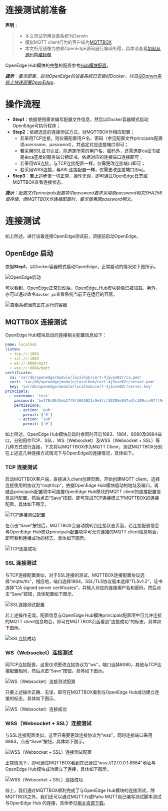 # 连接测试前准备

**声明**：

> + 本文测试所用设备系统为Darwin
> + 模拟MQTT client行为的客户端为[MQTTBOX](../../Resources-download.md#下载MQTTBOX客户端)
> + 本文所用镜像为依赖OpenEdge源码自行编译所得，具体请查看[如何从源码构建镜像](../../setup/Build-OpenEdge-from-Source.md)

OpenEdge Hub模块的完整的配置参考[Hub模块配置](./Config-interpretation.md#Hub模块配置)。

_**提示**：要求部署、启动OpenEdge的设备系统已安装好Docker，详见[在Darwin系统上快速部署OpenEdge](../../quickstart/Deploy-OpenEdge-on-Darwin.md)。_

# 操作流程

- **Step1**：依据使用需求编写配置文件信息，然后以Docker容器模式启动OpenEdge可执行程序；
- **Step2**：依据选定的连接测试方式，对MQTTBOX作相应配置；
    - 若采用TCP连接，则仅需配置用户名、密码（参见配置文件principals配置项username、password），并选定对应连接端口即可；
    - 若采用SSL证书认证，除选定所需的用户名、密码外，还需选定ca证书或是由ca签发的服务端公钥证书，依据对应的连接端口连接即可；
    - 若采用WS连接，与TCP连接配置一样，仅需更改连接端口即可；
    - 若采用WSS连接，与SSL连接配置一样，仅需更改连接端口即可。
- **Step3**：若上述步骤一切正常，操作无误，即可通过OpenEdge日志或MQTTBOX查看连接状态。

_**提示**：配置文件principals配置项中password要求采用原password明文SHA256值存储，但MQTTBOX作连接配置时，要求使用原password明文。_

# 连接测试

如上所述，进行设备连接OpenEdge测试前，须提前启动OpenEdge。

## OpenEdge 启动

依据**Step1**，以Docker容器模式启动OpenEdge，正常启动的情况如下图所示。

![OpenEdge启动](../../images/tutorials/local/connect/openedge-hub-start.png)

可以看到，OpenEdge正常启动后，OpenEdge_Hub模块镜像已被加载。另外，亦可以通过命令`docker ps`查看系统当前正在运行的容器。

![查看系统当前正在运行的容器](../../images/tutorials/local/connect/container-openedge-hub-run.png)

## MQTTBOX 连接测试

OpenEdge Hub模块启动的连接相关配置信息如下：

```yaml
name: localhub
listen:
  - tcp://:1883
  - ssl://:1884
  - ws://:8080/mqtt
  - wss://:8884/mqtt
certificate:
  ca: 'var/db/openedge/module/localhub/cert-4j5vze02r/ca.pem'
  cert: 'var/db/openedge/module/localhub/cert-4j5vze02r/server.pem'
  key: 'var/db/openedge/module/localhub/cert-4j5vze02r/server.key'
principals:
  - username: 'test'
    password: 'be178c0543eb17f5f3043021c9e5fcf30285e557a4fc309cce97ff9ca6182912'
    permissions:
      - action: 'pub'
        permit: ['#']
      - action: 'sub'
        permit: ['#']
```

如上所述，OpenEdge Hub模块启动时会同时开启1883、1884、8080及8884端口，分别用作TCP、SSL、WS（Websocket）及WSS（Websocket + SSL）等几种方式进行连接，下文将以MQTTBOX作为MQTT Client，测试MQTTBOX分别在上述这几种连接方式情况下与OpenEdge的连接情况，具体如下。

### TCP 连接测试

启动MQTTBOX客户端，直接进入client创建页面，开始创建MQTT client，选择连接使用的协议为“mqtt/tcp”，依据OpenEdge Hub模块启动的地址及端口，再结合principals配置项中可连接OpenEdge Hub模块的MQTT client的连接配置信息进行配置，然后点击“Save”按钮，即可完成TCP连接模式下MQTTBOX的连接配置，具体如下图示。

![TCP连接测试配置](../../images/tutorials/local/connect/mqttbox-tcp-connect-config.png)

在点击“Save”按钮后，MQTTBOX会自动跳转到连接状态页面，若连接配置信息与OpenEdge Hub模块principals配置项中可允许连接的MQTT client信息吻合，即可看到连接成功的标志，具体如下图示。

![TCP连接成功](../../images/tutorials/local/connect/mqttbox-tcp-connect-success.png)

### SSL 连接测试

与TCP连接配置类似，对于SSL连接的测试，MQTTBOX连接配置协议选择“mqtts/tls”，相应地，端口选择1884，SSL/TLS协议版本选择“TLSv1.2”，证书选择“CA signed server certificates”，并输入对应的连接用户名和密码，然后点击“Save”按钮，具体配置如下图示。

![SSL连接测试配置](../../images/tutorials/local/connect/mqttbox-ssl-connect-config.png)

若上述操作无误，配置信息与OpenEdge Hub模块principals配置项中可允许连接的MQTT client信息吻合，即可在MQTTBOX页面看到“连接成功”的标志，具体如下图示。

![SSL连接成功](../../images/tutorials/local/connect/mqttbox-ssl-connect-success.png)

### WS（Websocket）连接测试

同TCP连接配置，这里仅须更改连接协议为“ws”，端口选择8080，其他与TCP连接配置相同，然后点击“Save”按钮，具体如下图示。

![WS（Websocket）连接测试配置](../../images/tutorials/local/connect/mqttbox-ws-connect-config.png)

只要上述操作正确、无误，即可在MQTTBOX看到与OpenEdge Hub成功建立连接的标志，具体如下图示。

![WS（Websocket）连接成功](../../images/tutorials/local/connect/mqttbox-ws-connect-success.png)

### WSS（Websocket + SSL）连接测试

与SSL连接配置类似，这里只需要更改连接协议为“wss”，同时连接端口采用8884，点击“Save”按钮，具体如下图示。

![WSS（Websocket + SSL）连接测试配置](../../images/tutorials/local/connect/mqttbox-wss-connect-config.png)

正常情况下，即可通过MQTTBOX看到其已通过“wss://127.0.0.1:8884”地址与OpenEdge Hub模块成功建立了连接，具体如下图示。

![WSS（Websocket + SSL）连接成功](../../images/tutorials/local/connect/mqttbox-wss-connect-success.png)

综上，我们通过MQTTBOX顺利完成了与OpenEdge Hub模块的连接测试，除MQTTBOX之外，我们还可以通过MQTT.fx或Paho MQTT自己编写测试脚本测试与OpenEdge Hub 的连接，具体参见[相关资源下载](../../Resources-download.md)。
